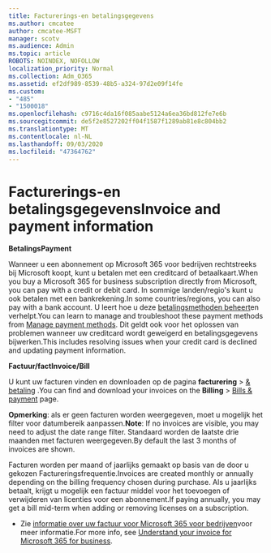 ```yaml
---
title: Facturerings-en betalingsgegevens
ms.author: cmcatee
author: cmcatee-MSFT
manager: scotv
ms.audience: Admin
ms.topic: article
ROBOTS: NOINDEX, NOFOLLOW
localization_priority: Normal
ms.collection: Adm_O365
ms.assetid: ef2df989-8539-48b5-a324-97d2e09f14fe
ms.custom:
- "485"
- "1500018"
ms.openlocfilehash: c9716c4da16f085aabe5124a6ea36bd812fe7e6b
ms.sourcegitcommit: de5f2e8527202ff04f1587f1289ab81e8c804bb2
ms.translationtype: MT
ms.contentlocale: nl-NL
ms.lasthandoff: 09/03/2020
ms.locfileid: "47364762"
---
```

# <a name="invoice-and-payment-information"></a><span data-ttu-id="e2975-102">Facturerings-en betalingsgegevens</span><span class="sxs-lookup"><span data-stu-id="e2975-102">Invoice and payment information</span></span>

<span data-ttu-id="e2975-103">**Betalings**</span><span class="sxs-lookup"><span data-stu-id="e2975-103">**Payment**</span></span>

<span data-ttu-id="e2975-104">Wanneer u een abonnement op Microsoft 365 voor bedrijven rechtstreeks bij Microsoft koopt, kunt u betalen met een creditcard of betaalkaart.</span><span class="sxs-lookup"><span data-stu-id="e2975-104">When you buy a Microsoft 365 for business subscription directly from Microsoft, you can pay with a credit or debit card.</span></span>  <span data-ttu-id="e2975-105">In sommige landen/regio's kunt u ook betalen met een bankrekening.</span><span class="sxs-lookup"><span data-stu-id="e2975-105">In some countries/regions, you can also pay with a bank account.</span></span>  <span data-ttu-id="e2975-106">U leert hoe u deze [betalingsmethoden beheert](https://docs.microsoft.com/microsoft-365/commerce/billing-and-payments/manage-payment-methods)en verhelpt.</span><span class="sxs-lookup"><span data-stu-id="e2975-106">You can learn to manage and troubleshoot these payment methods from [Manage payment methods](https://docs.microsoft.com/microsoft-365/commerce/billing-and-payments/manage-payment-methods).</span></span> <span data-ttu-id="e2975-107">Dit geldt ook voor het oplossen van problemen wanneer uw creditcard wordt geweigerd en betalingsgegevens bijwerken.</span><span class="sxs-lookup"><span data-stu-id="e2975-107">This includes resolving issues when your credit card is declined and updating payment information.</span></span>

<span data-ttu-id="e2975-108">**Factuur/fact**</span><span class="sxs-lookup"><span data-stu-id="e2975-108">**Invoice/Bill**</span></span>

<span data-ttu-id="e2975-109">U kunt uw facturen vinden en downloaden op de pagina **facturering**  >  [& betaling](https://go.microsoft.com/fwlink/p/?linkid=848039) .</span><span class="sxs-lookup"><span data-stu-id="e2975-109">You can find and download your invoices on the **Billing** > [Bills & payment](https://go.microsoft.com/fwlink/p/?linkid=848039) page.</span></span>  

<span data-ttu-id="e2975-110">**Opmerking**: als er geen facturen worden weergegeven, moet u mogelijk het filter voor datumbereik aanpassen.</span><span class="sxs-lookup"><span data-stu-id="e2975-110">**Note**: If no invoices are visible, you may need to adjust the date range filter.</span></span>  <span data-ttu-id="e2975-111">Standaard worden de laatste drie maanden met facturen weergegeven.</span><span class="sxs-lookup"><span data-stu-id="e2975-111">By default the last 3 months of invoices are shown.</span></span>

<span data-ttu-id="e2975-112">Facturen worden per maand of jaarlijks gemaakt op basis van de door u gekozen Factureringsfrequentie.</span><span class="sxs-lookup"><span data-stu-id="e2975-112">Invoices are created monthly or annually depending on the billing frequency chosen during purchase.</span></span>  <span data-ttu-id="e2975-113">Als u jaarlijks betaalt, krijgt u mogelijk een factuur middel voor het toevoegen of verwijderen van licenties voor een abonnement.</span><span class="sxs-lookup"><span data-stu-id="e2975-113">If paying annually, you may get a bill mid-term when adding or removing licenses on a subscription.</span></span>

- <span data-ttu-id="e2975-114">Zie [informatie over uw factuur voor Microsoft 365 voor bedrijven](https://docs.microsoft.com/microsoft-365/commerce/billing-and-payments/understand-your-invoice2)voor meer informatie.</span><span class="sxs-lookup"><span data-stu-id="e2975-114">For more info, see [Understand your invoice for Microsoft 365 for business](https://docs.microsoft.com/microsoft-365/commerce/billing-and-payments/understand-your-invoice2).</span></span>